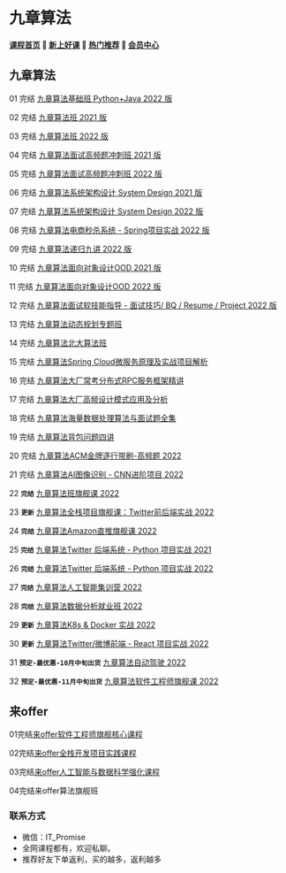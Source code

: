 # 九章算法

#### [**课程首页**](../../README.md) 💖 [**新上好课**](./xshk.md) 💖 [**热门推荐**](./rmtj.md) 💖 [**会员中心**](./vip.md)

## 九章算法

01 完结 [九章算法基础班 Python+Java 2022 版](https://www.jiuzhang.com/course/84)

02 完结 [九章算法班 2021 版](https://www.jiuzhang.com/course/71)

03 完结 [九章算法班 2022 版](https://www.jiuzhang.com/course/71)

04 完结 [九章算法面试高频题冲刺班 2021 版](https://www.jiuzhang.com/course/80/)

05 完结 [九章算法面试高频题冲刺班 2022 版](https://www.jiuzhang.com/course/80/)

06 完结 [九章算法系统架构设计 System Design 2021 版](https://www.jiuzhang.com/course/77)

07 完结 [九章算法系统架构设计 System Design 2022 版](https://www.jiuzhang.com/course/77)

08 完结 [九章算法电商秒杀系统 - Spring项目实战 2022 版](https://www.jiuzhang.com/course/86/)

09 完结 [九章算法递归九讲 2022 版](https://www.jiuzhang.com/course/94)

10 完结 [九章算法面向对象设计OOD 2021 版](https://www.jiuzhang.com/course/40/)

11 完结 [九章算法面向对象设计OOD 2022 版](https://www.jiuzhang.com/course/120)

12 完结 [九章算法面试软技能指导 - 面试技巧/ BQ / Resume / Project 2022 版](https://www.jiuzhang.com/course/69/)

13 完结 [九章算法动态规划专题班](https://www.jiuzhang.com/course/36/)

14 完结 [九章算法北大算法班](https://www.jiuzhang.com/course/110/)

15 完结 [九章算法Spring Cloud微服务原理及实战项目解析](https://www.jiuzhang.com/course/82/)

16 完结 [九章算法大厂常考分布式RPC服务框架精讲](https://www.jiuzhang.com/course/83/)

17 完结 [九章算法大厂高频设计模式应用及分析](https://www.jiuzhang.com/course/78/)

18 完结 [九章算法海量数据处理算法与面试题全集](https://www.jiuzhang.com/course/56/)

19 完结 [九章算法背包问题四讲](https://www.jiuzhang.com/course/32/)

20 完结 [九章算法ACM金牌逐行带刷-高频题 2022](https://www.jiuzhang.com/course/111/)

21 完结 [九章算法AI图像识别 - CNN进阶项目 2022](https://www.jiuzhang.com/course/88)

22 **`完结`** [九章算法班旗舰课 2022](https://www.jiuzhang.com/premium-course/160/)

23 **`更新`** [九章算法全栈项目旗舰课：Twitter前后端实战 2022](https://www.jiuzhang.com/premium-course/250/)

24 **`完结`** [九章算法Amazon直推旗舰课 2022](https://www.jiuzhang.com/premium-course/249)

25 **`完结`** [九章算法Twitter 后端系统 - Python 项目实战 2021](https://www.jiuzhang.com/course/89/)

26 **`完结`** [九章算法Twitter 后端系统 - Python 项目实战 2022](https://www.jiuzhang.com/course/89/)

27 **`完结`** [九章算法人工智能集训营 2022](https://www.jiuzhang.com/course/20/)

28 **`完结`** [九章算法数据分析就业班 2022](https://www.jiuzhang.com/course/104/)

29 **`更新`** [九章算法K8s & Docker 实战 2022](https://www.jiuzhang.com/course/117)

30 **`更新`** [九章算法Twitter/微博前端 - React 项目实战 2022](https://www.jiuzhang.com/course/119)

31 **`预定-最优惠-10月中旬出货`** [九章算法自动驾驶 2022](https://www.jiuzhang.com/course/115)

32 **`预定-最优惠-11月中旬出货`** [九章算法软件工程师旗舰课 2022](https://www.jiuzhang.com/premium-course/159/)

## 来offer

01完结[来offer软件工程师旗舰核心课程](https://www.laioffer.com/zh/course/software-development/)

02完结[来offer全栈开发项目实践课程](https://www.laioffer.com/zh/course/full-stack-development/)

03完结[来offer人工智能与数据科学强化课程](https://www.laioffer.com/zh/course/ai-and-data-engineering/)

04完结来offer算法旗舰班



### 联系方式

-  微信：IT_Promise
-  全网课程都有，欢迎私聊。
-  推荐好友下单返利，买的越多，返利越多